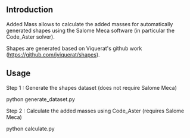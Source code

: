 Introduction
------------

Added Mass allows to calculate the added masses for automatically generated 
shapes using the Salome Meca software (in particular the Code_Aster solver).

Shapes are generated based on Viquerat's github work (https://github.com/jviquerat/shapes).



Usage
-----

Step 1 : Generate the shapes dataset (does not require Salome Meca)

python generate_dataset.py


Step 2 : Calculate the added masses using Code_Aster (requires Salome Meca)

python calculate.py
